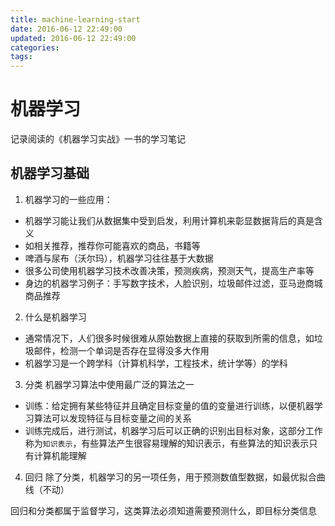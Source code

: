 ```yaml
---
title: machine-learning-start
date: 2016-06-12 22:49:00
updated: 2016-06-12 22:49:00
categories:
tags:
---
```

# 机器学习
记录阅读的《机器学习实战》一书的学习笔记


## 机器学习基础
1. 机器学习的一些应用：
  * 机器学习能让我们从数据集中受到启发，利用计算机来彰显数据背后的真是含义
  * 如相关推荐，推荐你可能喜欢的商品，书籍等
  * 啤酒与尿布（沃尔玛），机器学习往往基于大数据
  * 很多公司使用机器学习技术改善决策，预测疾病，预测天气，提高生产率等
  * 身边的机器学习例子：手写数字技术，人脸识别，垃圾邮件过滤，亚马逊商城商品推荐

2. 什么是机器学习
  * 通常情况下，人们很多时候很难从原始数据上直接的获取到所需的信息，如垃圾邮件，检测一个单词是否存在显得没多大作用
  * 机器学习是一个跨学科（计算机科学，工程技术，统计学等）的学科


3. 分类
  机器学习算法中使用最广泛的算法之一
  * 训练：给定拥有某些特征并且确定目标变量的值的变量进行训练，以便机器学习算法可以发现特征与目标变量之间的关系
  * 训练完成后，进行测试，机器学习后可以正确的识别出目标对象，这部分工作称为`知识表示`，有些算法产生很容易理解的知识表示，有些算法的知识表示只有计算机能理解

4. 回归
  除了分类，机器学习的另一项任务，用于预测数值型数据，如最优拟合曲线（不动）

回归和分类都属于监督学习，这类算法必须知道需要预测什么，即目标分类信息
